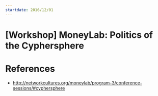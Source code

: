 ```yaml
---
startdate: 2016/12/01
---
```

# [Workshop] MoneyLab: Politics of the Cyphersphere

# References
* http://networkcultures.org/moneylab/program-3/conference-sessions/#cyphersphere
